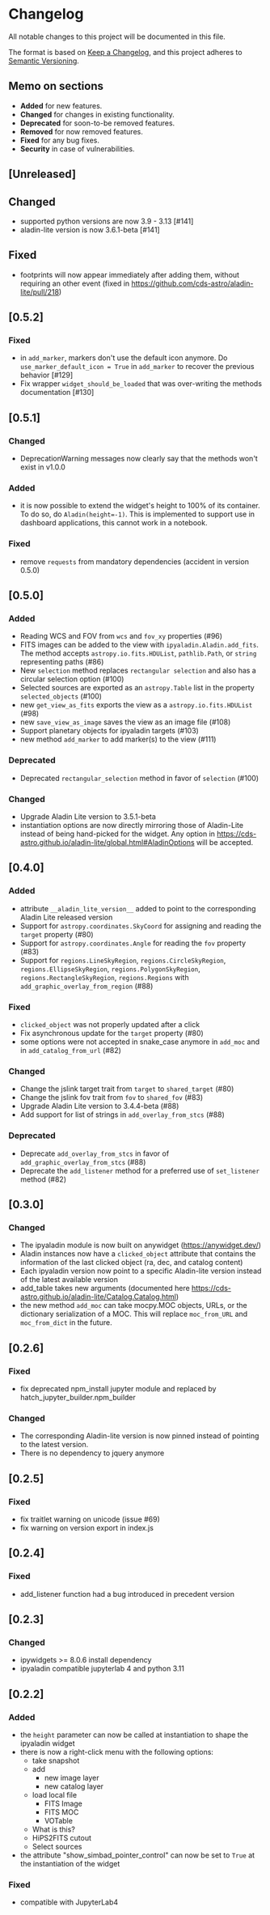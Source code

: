 # Changelog

All notable changes to this project will be documented in this file.

The format is based on [Keep a Changelog](https://keepachangelog.com/en/1.0.0/),
and this project adheres to [Semantic Versioning](https://semver.org/spec/v2.0.0.html).

## Memo on sections

- **Added** for new features.
- **Changed** for changes in existing functionality.
- **Deprecated** for soon-to-be removed features.
- **Removed** for now removed features.
- **Fixed** for any bug fixes.
- **Security** in case of vulnerabilities.

## [Unreleased]

## Changed

- supported python versions are now 3.9 - 3.13 [#141]
- aladin-lite version is now 3.6.1-beta [#141]

## Fixed

- footprints will now appear immediately after adding them, without requiring an other
  event (fixed in https://github.com/cds-astro/aladin-lite/pull/218)

## [0.5.2]

### Fixed

- in `add_marker`, markers don't use the default icon anymore. Do
  `use_marker_default_icon = True` in `add_marker` to recover the previous
  behavior [#129]
- Fix wrapper `widget_should_be_loaded` that was over-writing the methods documentation
  [#130]

## [0.5.1]

### Changed

- DeprecationWarning messages now clearly say that the methods won't exist in v1.0.0

### Added

- it is now possible to extend the widget's height to 100% of its container. To do so,
  do `Aladin(height=-1)`. This is implemented to support use in dashboard
  applications, this cannot work in a notebook.

### Fixed

- remove `requests` from mandatory dependencies (accident in version 0.5.0)

## [0.5.0]

### Added

- Reading WCS and FOV from `wcs` and `fov_xy` properties (#96)
- FITS images can be added to the view with `ipyaladin.Aladin.add_fits`.
  The method accepts `astropy.io.fits.HDUList`, `pathlib.Path`, or `string` representing
  paths (#86)
- New `selection` method replaces `rectangular selection` and also has a circular
  selection option (#100)
- Selected sources are exported as an `astropy.Table` list in the property
  `selected_objects` (#100)
- new `get_view_as_fits` exports the view as a `astropy.io.fits.HDUList` (#98)
- new `save_view_as_image` saves the view as an image file (#108)
- Support planetary objects for ipyaladin targets (#103)
- new method `add_marker` to add marker(s) to the view (#111)

### Deprecated

- Deprecated `rectangular_selection` method in favor of `selection` (#100)

### Changed

- Upgrade Aladin Lite version to 3.5.1-beta
- instantiation options are now directly mirroring those of Aladin-Lite instead of being
  hand-picked for the widget. Any option in
  https://cds-astro.github.io/aladin-lite/global.html#AladinOptions will be accepted.

## [0.4.0]

### Added

- attribute `__aladin_lite_version__` added to point to the corresponding Aladin Lite released version
- Support for `astropy.coordinates.SkyCoord` for assigning and reading the `target` property (#80)
- Support for `astropy.coordinates.Angle` for reading the `fov` property (#83)
- Support for `regions.LineSkyRegion`, `regions.CircleSkyRegion`, `regions.EllipseSkyRegion`, `regions.PolygonSkyRegion`, `regions.RectangleSkyRegion`, `regions.Regions` with `add_graphic_overlay_from_region` (#88)

### Fixed

- `clicked_object` was not properly updated after a click
- Fix asynchronous update for the `target` property (#80)
- some options were not accepted in snake_case anymore in `add_moc` and in `add_catalog_from_url` (#82)

### Changed

- Change the jslink target trait from `target` to `shared_target` (#80)
- Change the jslink fov trait from `fov` to `shared_fov` (#83)
- Upgrade Aladin Lite version to 3.4.4-beta (#88)
- Add support for list of strings in `add_overlay_from_stcs` (#88)

### Deprecated

- Deprecate `add_overlay_from_stcs` in favor of `add_graphic_overlay_from_stcs` (#88)
- Deprecate the `add_listener` method for a preferred use of `set_listener` method (#82)

## [0.3.0]

### Changed

- The ipyaladin module is now built on anywidget (https://anywidget.dev/)
- Aladin instances now have a `clicked_object` attribute that contains the information of
  the last clicked object (ra, dec, and catalog content)
- Each ipyaladin version now point to a specific Aladin-lite version instead of the latest available version
- add_table takes new arguments (documented here https://cds-astro.github.io/aladin-lite/Catalog.Catalog.html)
- the new method `add_moc` can take mocpy.MOC objects, URLs, or the dictionary serialization of a MOC. This will replace `moc_from_URL` and `moc_from_dict` in the future.

## [0.2.6]

### Fixed

- fix deprecated npm_install jupyter module and replaced by hatch_jupyter_builder.npm_builder

### Changed

- The corresponding Aladin-lite version is now pinned instead of pointing to the latest version.
- There is no dependency to jquery anymore

## [0.2.5]

### Fixed

- fix traitlet warning on unicode (issue #69)
- fix warning on version export in index.js

## [0.2.4]

### Fixed

- add_listener function had a bug introduced in precedent version

## [0.2.3]

### Changed

- ipywidgets >= 8.0.6 install dependency
- ipyaladin compatible jupyterlab 4 and python 3.11

## [0.2.2]

### Added

- the `height` parameter can now be called at instantiation to shape the ipyaladin widget
- there is now a right-click menu with the following options:
  - take snapshot
  - add
    - new image layer
    - new catalog layer
  - load local file
    - FITS Image
    - FITS MOC
    - VOTable
  - What is this?
  - HiPS2FITS cutout
  - Select sources
- the attribute "show_simbad_pointer_control" can now be set to `True` at the instantiation of the widget

### Fixed

- compatible with JupyterLab4
